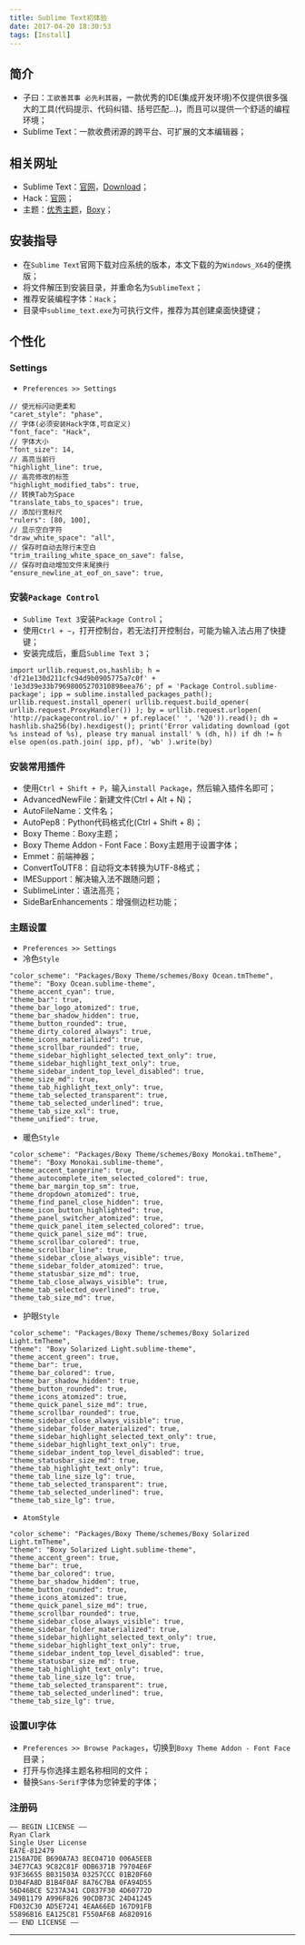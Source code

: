 ```yaml
---
title: Sublime Text初体验
date: 2017-04-20 18:30:53
tags: [Install]
---
```


## 简介
+ 子曰：`工欲善其事 必先利其器`，一款优秀的IDE(集成开发环境)不仅提供很多强大的工具(代码提示、代码纠错、括号匹配...)，而且可以提供一个舒适的编程环境；
+ Sublime Text：一款收费闭源的跨平台、可扩展的文本编辑器；

## 相关网址
+ Sublime Text：[官网](https://www.sublimetext.com/)，[Download](https://www.sublimetext.com/3)；
+ Hack：[官网](http://sourcefoundry.org/hack/)；
+ 主题：[优秀主题](https://packagecontrol.io/browse/labels/theme)，[Boxy](https://packagecontrol.io/packages/Boxy%20Theme)；

<!-- more -->

## 安装指导
+ 在`Sublime Text`官网下载对应系统的版本，本文下载的为`Windows_X64`的便携版；
+ 将文件解压到安装目录，并重命名为`SublimeText`；
+ 推荐安装编程字体：`Hack`；
+ 目录中`sublime_text.exe`为可执行文件，推荐为其创建桌面快捷键；

## 个性化
### Settings

+ `Preferences >> Settings`

```text
// 使光标闪动更柔和
"caret_style": "phase",
// 字体(必须安装Hack字体,可自定义)
"font_face": "Hack",
// 字体大小
"font_size": 14,
// 高亮当前行
"highlight_line": true,
// 高亮修改的标签
"highlight_modified_tabs": true,
// 转换Tab为Space
"translate_tabs_to_spaces": true,
// 添加行宽标尺
"rulers": [80, 100],
// 显示空白字符
"draw_white_space": "all",
// 保存时自动去除行末空白
"trim_trailing_white_space_on_save": false,
// 保存时自动增加文件末尾换行
"ensure_newline_at_eof_on_save": true,
```

### 安装`Package Control`

+ `Sublime Text 3`安装`Package Control`；
+ 使用`Ctrl + ~`，打开控制台，若无法打开控制台，可能为输入法占用了快捷键；
+ 安装完成后，重启`Sublime Text 3`；

```text
import urllib.request,os,hashlib; h = 'df21e130d211cfc94d9b0905775a7c0f' + '1e3d39e33b79698005270310898eea76'; pf = 'Package Control.sublime-package'; ipp = sublime.installed_packages_path(); urllib.request.install_opener( urllib.request.build_opener( urllib.request.ProxyHandler()) ); by = urllib.request.urlopen( 'http://packagecontrol.io/' + pf.replace(' ', '%20')).read(); dh = hashlib.sha256(by).hexdigest(); print('Error validating download (got %s instead of %s), please try manual install' % (dh, h)) if dh != h else open(os.path.join( ipp, pf), 'wb' ).write(by)
```

### 安装常用插件

+ 使用`Ctrl + Shift + P`，输入`install Package`，然后输入插件名即可；
+ AdvancedNewFile：新建文件(Ctrl + Alt + N)；
+ AutoFileName：文件名；
+ AutoPep8：Python代码格式化(Ctrl + Shift + 8)；
+ Boxy Theme：Boxy主题；
+ Boxy Theme Addon - Font Face：Boxy主题用于设置字体；
+ Emmet：前端神器；
+ ConvertToUTF8：自动将文本转换为UTF-8格式；
+ IMESupport：解决输入法不跟随问题；
+ SublimeLinter：语法高亮；
+ SideBarEnhancements：增强侧边栏功能；

### 主题设置
+ `Preferences >> Settings`
+ 冷色`Style`

```text
"color_scheme": "Packages/Boxy Theme/schemes/Boxy Ocean.tmTheme",
"theme": "Boxy Ocean.sublime-theme",
"theme_accent_cyan": true,
"theme_bar": true,
"theme_bar_logo_atomized": true,
"theme_bar_shadow_hidden": true,
"theme_button_rounded": true,
"theme_dirty_colored_always": true,
"theme_icons_materialized": true,
"theme_scrollbar_rounded": true,
"theme_sidebar_highlight_selected_text_only": true,
"theme_sidebar_highlight_text_only": true,
"theme_sidebar_indent_top_level_disabled": true,
"theme_size_md": true,
"theme_tab_highlight_text_only": true,
"theme_tab_selected_transparent": true,
"theme_tab_selected_underlined": true,
"theme_tab_size_xxl": true,
"theme_unified": true,
```

+ 暖色`Style`

```text
"color_scheme": "Packages/Boxy Theme/schemes/Boxy Monokai.tmTheme",
"theme": "Boxy Monokai.sublime-theme",
"theme_accent_tangerine": true,
"theme_autocomplete_item_selected_colored": true,
"theme_bar_margin_top_sm": true,
"theme_dropdown_atomized": true,
"theme_find_panel_close_hidden": true,
"theme_icon_button_highlighted": true,
"theme_panel_switcher_atomized": true,
"theme_quick_panel_item_selected_colored": true,
"theme_quick_panel_size_md": true,
"theme_scrollbar_colored": true,
"theme_scrollbar_line": true,
"theme_sidebar_close_always_visible": true,
"theme_sidebar_folder_atomized": true,
"theme_statusbar_size_md": true,
"theme_tab_close_always_visible": true,
"theme_tab_selected_overlined": true,
"theme_tab_size_md": true,
```

+ 护眼`Style`

```text
"color_scheme": "Packages/Boxy Theme/schemes/Boxy Solarized Light.tmTheme",
"theme": "Boxy Solarized Light.sublime-theme",
"theme_accent_green": true,
"theme_bar": true,
"theme_bar_colored": true,
"theme_bar_shadow_hidden": true,
"theme_button_rounded": true,
"theme_icons_atomized": true,
"theme_quick_panel_size_md": true,
"theme_scrollbar_rounded": true,
"theme_sidebar_close_always_visible": true,
"theme_sidebar_folder_materialized": true,
"theme_sidebar_highlight_selected_text_only": true,
"theme_sidebar_highlight_text_only": true,
"theme_sidebar_indent_top_level_disabled": true,
"theme_statusbar_size_md": true,
"theme_tab_highlight_text_only": true,
"theme_tab_line_size_lg": true,
"theme_tab_selected_transparent": true,
"theme_tab_selected_underlined": true,
"theme_tab_size_lg": true,
```

+ `AtomStyle`

```text
"color_scheme": "Packages/Boxy Theme/schemes/Boxy Solarized Light.tmTheme",
"theme": "Boxy Solarized Light.sublime-theme",
"theme_accent_green": true,
"theme_bar": true,
"theme_bar_colored": true,
"theme_bar_shadow_hidden": true,
"theme_button_rounded": true,
"theme_icons_atomized": true,
"theme_quick_panel_size_md": true,
"theme_scrollbar_rounded": true,
"theme_sidebar_close_always_visible": true,
"theme_sidebar_folder_materialized": true,
"theme_sidebar_highlight_selected_text_only": true,
"theme_sidebar_highlight_text_only": true,
"theme_sidebar_indent_top_level_disabled": true,
"theme_statusbar_size_md": true,
"theme_tab_highlight_text_only": true,
"theme_tab_line_size_lg": true,
"theme_tab_selected_transparent": true,
"theme_tab_selected_underlined": true,
"theme_tab_size_lg": true,
```

### 设置UI字体
+ `Preferences >> Browse Packages`，切换到`Boxy Theme Addon - Font Face`目录；
+ 打开与你选择主题名称相同的文件；
+ 替换`Sans-Serif`字体为您钟爱的字体；

### 注册码

```text
—– BEGIN LICENSE —–
Ryan Clark
Single User License
EA7E-812479
2158A7DE B690A7A3 8EC04710 006A5EEB
34E77CA3 9C82C81F 0DB6371B 79704E6F
93F36655 B031503A 03257CCC 01B20F60
D304FA8D B1B4F0AF 8A76C7BA 0FA94D55
56D46BCE 5237A341 CD837F30 4D60772D
349B1179 A996F826 90CDB73C 24D41245
FD032C30 AD5E7241 4EAA66ED 167D91FB
55896B16 EA125C81 F550AF6B A6820916
—— END LICENSE ——
```

***